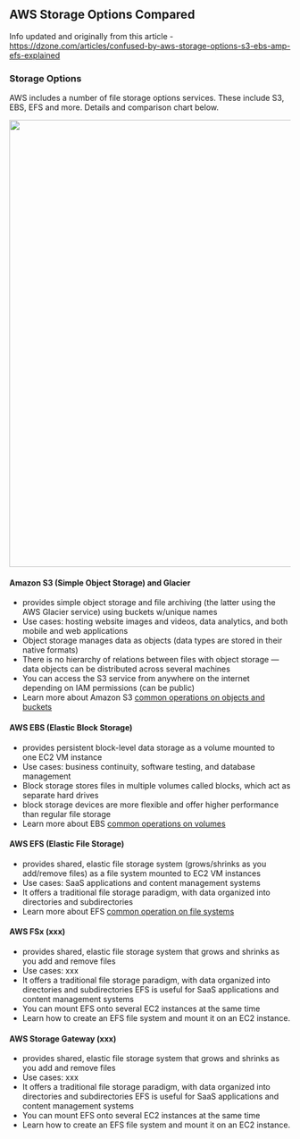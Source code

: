 ## AWS Storage Options Compared

Info updated and originally from this article - https://dzone.com/articles/confused-by-aws-storage-options-s3-ebs-amp-efs-explained 

### Storage Options

AWS includes a number of file storage options services.  These include S3, EBS, EFS and more.  Details and comparison chart below.  

<img src="https://github.com/lynnlangit/Hello-AWS-Data-Services/blob/master/images/storage-comparison.png" width=800>

#### Amazon S3 (Simple Object Storage) and Glacier
- provides simple object storage and file archiving (the latter using the AWS Glacier service) using buckets w/unique names
- Use cases: hosting website images and videos, data analytics, and both mobile and web applications
- Object storage manages data as objects (data types are stored in their native formats)
- There is no hierarchy of relations between files with object storage — data objects can be distributed across several machines
- You can access the S3 service from anywhere on the internet depending on IAM permissions (can be public)
- Learn more about Amazon S3 [common operations on objects and buckets](https://docs.aws.amazon.com/AmazonS3/latest/dev/using-with-s3-actions.html)

#### AWS EBS (Elastic Block Storage) 
- provides persistent block-level data storage as a volume mounted to one EC2 VM instance
- Use cases: business continuity, software testing, and database management
- Block storage stores files in multiple volumes called blocks, which act as separate hard drives
- block storage devices are more flexible and offer higher performance than regular file storage
- Learn more about EBS [common operations on volumes](https://cloud.netapp.com/blog/ebs-volumes-5-lesser-known-functions#5less-known)

#### AWS EFS (Elastic File Storage)
- provides shared, elastic file storage system (grows/shrinks as you add/remove files) as a file system mounted to EC2 VM instances
- Use cases: SaaS applications and content management systems
- It offers a traditional file storage paradigm, with data organized into directories and subdirectories
- Learn more about EFS [common operation on file systems](https://docs.aws.amazon.com/efs/latest/ug/wt1-getting-started.html) 
#### AWS FSx (xxx)
- provides shared, elastic file storage system that grows and shrinks as you add and remove files
- Use cases: xxx
- It offers a traditional file storage paradigm, with data organized into directories and subdirectories
EFS is useful for SaaS applications and content management systems
- You can mount EFS onto several EC2 instances at the same time
- Learn how to create an EFS file system and mount it on an EC2 instance.

#### AWS Storage Gateway (xxx)
- provides shared, elastic file storage system that grows and shrinks as you add and remove files
- Use cases: xxx
- It offers a traditional file storage paradigm, with data organized into directories and subdirectories
EFS is useful for SaaS applications and content management systems
- You can mount EFS onto several EC2 instances at the same time
- Learn how to create an EFS file system and mount it on an EC2 instance.
